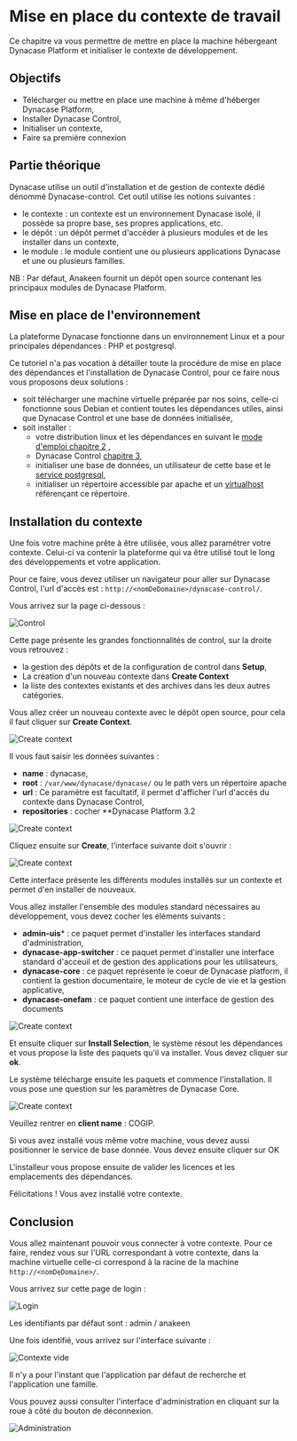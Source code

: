 # Mise en place du contexte de travail

Ce chapitre va vous permettre de mettre en place la machine hébergeant Dynacase
Platform et initialiser le contexte de développement.

## Objectifs

 * Télécharger ou mettre en place une machine à même d'héberger Dynacase Platform,
 * Installer Dynacase Control,
 * Initialiser un contexte,
 * Faire sa première connexion

## Partie théorique

Dynacase utilise un outil d'installation et de gestion de contexte dédié dénommé Dynacase-control. Cet outil utilise les notions suivantes :

* le contexte : un contexte est un environnement Dynacase isolé, il possède sa propre base, ses propres applications, etc.
* le dépôt : un dépôt permet d'accéder à plusieurs modules et de les installer dans un contexte,
* le module : le module contient une ou plusieurs applications Dynacase et une ou plusieurs familles. 

NB : Par défaut, Anakeen fournit un dépôt open source contenant les principaux modules de Dynacase Platform.

## Mise en place de l'environnement

La plateforme Dynacase fonctionne dans un environnement Linux et a pour principales dépendances : PHP et postgresql.

Ce tutoriel n'a pas vocation à détailler toute la procédure de mise en place
des dépendances et l'installation de Dynacase Control, pour ce faire nous vous proposons deux solutions :

* soit télécharger une machine virtuelle préparée par nos soins, celle-ci fonctionne sous Debian et contient toutes les dépendances utiles, ainsi que Dynacase Control et une base de données initialisée,
* soit installer :
    * votre distribution linux et les dépendances en suivant le [mode d'emploi chapitre 2](https://docs.anakeen.com/dynacase/3.2/dynacase-doc-platform-operating-manual/website/book/manex-ref:7190c4ba-9c34-430d-9165-522c3ffe8eb9.html) ,
    * Dynacase Control [chapitre 3](https://docs.anakeen.com/dynacase/3.2/dynacase-doc-platform-operating-manual/website/book/manex-ref:ab61ed63-269b-458a-98ea-0accf470a460.html),
    * initialiser une base de données, un utilisateur de cette base et le [service postgresql](https://docs.anakeen.com/dynacase/3.2/dynacase-doc-platform-operating-manual/website/book/manex-ref:7190c4ba-9c34-430d-9165-522c3ffe8eb9.html##pre-req-postgresql),
    * initialiser un répertoire accessible par apache et un [virtualhost](https://docs.anakeen.com/dynacase/3.2/dynacase-doc-platform-operating-manual/website/book/manex-ref:7190c4ba-9c34-430d-9165-522c3ffe8eb9.html#manex-ref:89988168-0127-4782-9ec2-2d531fc28fd9) référençant ce répertoire.

## Installation du contexte

Une fois votre machine prête à être utilisée, vous allez paramétrer votre contexte. Celui-ci va contenir la plateforme qui va être utilisé tout le long
des développements et votre application.

Pour ce faire, vous devez utiliser un navigateur pour aller sur Dynacase Control, l'url d'accès est : `http://<nomDeDomaine>/dynacase-control/`.

Vous arrivez sur la page ci-dessous :

![ Control ](01-01-Control.png "Control")

Cette page présente les grandes fonctionnalités de control, sur la droite vous retrouvez :

* la gestion des dépôts et de la configuration de control dans **Setup**,
* La création d'un nouveau contexte dans **Create Context**
* la liste des contextes existants et des archives dans les deux autres catégories.

Vous allez créer un nouveau contexte avec le dépôt open source, pour cela il
faut cliquer sur **Create Context**.

![ Create context ](01-01-context.png "Create context")

Il vous faut saisir les données suivantes :

* **name** : dynacase,
* **root** : `/var/www/dynacase/dynacase/` ou le path vers un répertoire apache
* **url** : Ce paramètre est facultatif, il permet d'afficher l'url d'accès du contexte dans Dynacase Control,
* **repositories** : cocher **Dynacase Platform 3.2

![ Create context ](01-01-creation-context.png "Create context")

Cliquez ensuite sur **Create**, l'interface suivante doit s'ouvrir :

![ Create context ](01-01-creation-context2.png "Create context")

Cette interface présente les différents modules installés sur un contexte et
permet d'en installer de nouveaux.

Vous allez installer l'ensemble des modules standard nécessaires au développement, vous devez cocher les éléments suivants :

* **admin-uis*** : ce paquet permet d'installer les interfaces standard d'administration,
* **dynacase-app-switcher** : ce paquet permet d'installer une interface standard d'acceuil et de gestion des applications pour les utilisateurs,
* **dynacase-core** : ce paquet représente le coeur de Dynacase platform, il contient la gestion documentaire, le moteur de cycle de vie et la gestion applicative,
* **dynacase-onefam** : ce paquet contient une interface de gestion des documents

![ Create context ](01-01-creation-context3.png "Create context")

Et ensuite cliquer sur **Install Selection**, le système résout les dépendances et vous propose la liste des paquets qu'il va installer. Vous devez cliquer sur **ok**.

Le système télécharge ensuite les paquets et commence l'installation. Il vous pose une question sur les paramètres de Dynacase Core.

![ Create context ](01-01-creation-context4.png "Create context")

Veuillez rentrer en **client name** : COGIP.

Si vous avez installé vous même votre machine, vous devez aussi positionner le
service de base donnée. Vous devez ensuite cliquer sur OK

L'installeur vous propose ensuite de valider les licences et les emplacements des dépendances.

Félicitations ! Vous avez installé votre contexte.

## Conclusion

Vous allez maintenant pouvoir vous connecter à votre contexte. Pour ce faire, rendez vous sur l'URL correspondant à votre contexte, dans la machine virtuelle celle-ci correspond à la racine de la machine `http://<nomDeDomaine>/`.

Vous arrivez sur cette page de login :

![ Login ](01-01-test-context.png "Login")

Les identifiants par défaut sont : admin / anakeen

Une fois identifié, vous arrivez sur l'interface suivante :

![ Contexte vide ](01-01-test-context1.png "Contexte vide")

Il n'y a pour l'instant que l'application par défaut de recherche et l'application une famille.

Vous pouvez aussi consulter l'interface d'administration en cliquant sur la roue à côté du bouton de déconnexion.

![ Administration ](01-01-test-context2.png "Administration")

